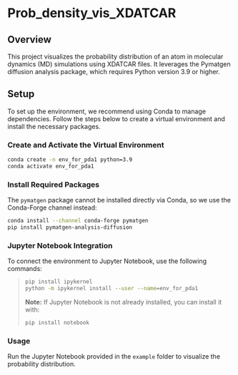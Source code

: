 # Prob_density_vis_XDATCAR

## Overview
This project visualizes the probability distribution of an atom in molecular dynamics (MD) simulations using XDATCAR files. It leverages the Pymatgen diffusion analysis package, which requires Python version 3.9 or higher.

## Setup
To set up the environment, we recommend using Conda to manage dependencies. Follow the steps below to create a virtual environment and install the necessary packages.

### Create and Activate the Virtual Environment
```bash
conda create -n env_for_pda1 python=3.9
conda activate env_for_pda1
```

### Install Required Packages
The `pymatgen` package cannot be installed directly via Conda, so we use the Conda-Forge channel instead:
```bash
conda install --channel conda-forge pymatgen
pip install pymatgen-analysis-diffusion
```

### Jupyter Notebook Integration
To connect the environment to Jupyter Notebook, use the following commands:
>```bash
> pip install ipykernel
> python -m ipykernel install --user --name=env_for_pda1
> ```
> **Note:** If Jupyter Notebook is not already installed, you can install it with:
> ```bash
> pip install notebook
> ```

### Usage
Run the Jupyter Notebook provided in the `example` folder to visualize the probability distribution.

